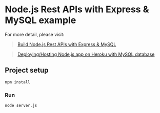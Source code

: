 # Node.js Rest APIs with Express & MySQL example

For more detail, please visit:

> [Build Node.js Rest APIs with Express & MySQL](https://bezkoder.com/node-js-rest-api-express-mysql/)

> [Deploying/Hosting Node.js app on Heroku with MySQL database](https://bezkoder.com/deploy-node-js-app-heroku-cleardb-mysql/)

## Project setup

```
npm install
```

### Run

```
node server.js
```
